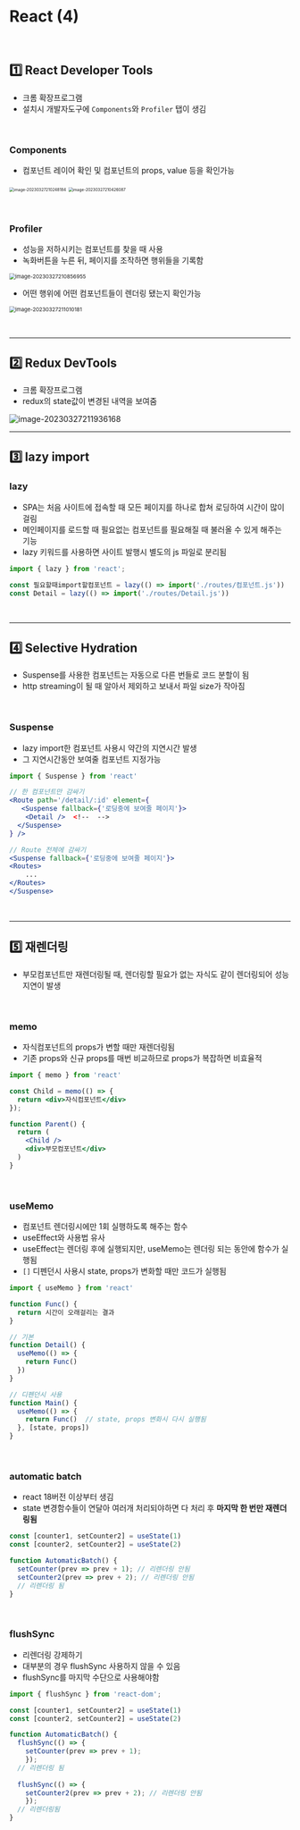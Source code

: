 # React (4)

​    

## 1️⃣ React Developer Tools

- 크롬 확장프로그램
- 설치시 개발자도구에 `Components`와 `Profiler` 탭이 생김

​    

### Components

- 컴포넌트 레이어 확인 및 컴포넌트의 props, value 등을 확인가능

<img src="React(4).assets/image-20230327210248184.png" alt="image-20230327210248184" style="zoom:50%;" />

<img src="React(4).assets/image-20230327210426087.png" alt="image-20230327210426087" style="zoom: 50%;" />

​    

### Profiler

- 성능을 저하시키는 컴포넌트를 찾을 때 사용
- 녹화버튼을 누른 뒤, 페이지를 조작하면 행위들을 기록함

<img src="React(4).assets/image-20230327210856955.png" alt="image-20230327210856955" style="zoom: 67%;" />

- 어떤 행위에 어떤 컴포넌트들이 렌더링 됐는지 확인가능

<img src="React(4).assets/image-20230327211010181.png" alt="image-20230327211010181" style="zoom:67%;" />

​    

---

## 2️⃣ Redux DevTools

- 크롬 확장프로그램
- redux의 state값이 변경된 내역을 보여줌

![image-20230327211936168](React(4).assets/image-20230327211936168.png)

   

---

## 3️⃣ lazy import

### lazy

- SPA는 처음 사이트에 접속할 때 모든 페이지를 하나로 합쳐 로딩하여 시간이 많이 걸림
- 메인페이지를 로드할 때 필요없는 컴포넌트를 필요해질 때 불러올 수 있게 해주는 기능
- lazy 키워드를 사용하면 사이트 발행시 별도의 js 파일로 분리됨

```jsx
import { lazy } from 'react';

const 필요할때import할컴포넌트 = lazy(() => import('./routes/컴포넌트.js'))
const Detail = lazy(() => import('./routes/Detail.js'))
```

​    

---

## 4️⃣ Selective Hydration

- Suspense를 사용한 컴포넌트는 자동으로 다른 번들로 코드 분할이 됨
- http streaming이 될 때 알아서 제외하고 보내서 파일 size가 작아짐

​     

### Suspense

- lazy import한 컴포넌트 사용시 약간의 지연시간 발생
- 그 지연시간동안 보여줄 컴포넌트 지정가능

```jsx
import { Suspense } from 'react'

// 한 컴포넌트만 감싸기
<Route path='/detail/:id' element={
   <Suspense fallback={'로딩중에 보여줄 페이지'}>
    <Detail />  <!--  -->
  </Suspense>
} />

// Route 전체에 감싸기  
<Suspense fallback={'로딩중에 보여줄 페이지'}>
<Routes>
	...
</Routes>
</Suspense>
```

​    

---

## 5️⃣  재렌더링

- 부모컴포넌트만 재렌더링될 때, 렌더링할 필요가 없는 자식도 같이 렌더링되어 성능 지연이 발생

​    

### memo

- 자식컴포넌트의 props가 변할 때만 재렌더링됨
- 기존 props와 신규 props를 매번 비교하므로 props가 복잡하면 비효율적

```jsx
import { memo } from 'react'

const Child = memo(() => {
  return <div>자식컴포넌트</div>
});

function Parent() {
  return (
  	<Child />
    <div>부모컴포넌트</div>
  )
}
```

​    

### useMemo

- 컴포넌트 렌더링시에만 1회 실행하도록 해주는 함수
- useEffect와 사용법 유사 
- useEffect는 렌더링 후에 실행되지만, useMemo는 렌더링 되는 동안에 함수가 실행됨
- `[]` 디펜던시 사용시 state, props가 변화할 때만 코드가 실행됨

```jsx
import { useMemo } from 'react'

function Func() {
  return 시간이 오래걸리는 결과
}

// 기본
function Detail() {
  useMemo(() => {
    return Func()
  })
}

// 디펜던시 사용
function Main() {
  useMemo(() => { 
    return Func()  // state, props 변화시 다시 실행됨
  }, [state, props])  
}
```

​    

### automatic batch

- react 18버전 이상부터 생김
- state 변경함수들이 연달아 여러개 처리되야하면 다 처리 후 __마지막 한 번만 재렌더링됨__

```jsx
const [counter1, setCounter2] = useState(1)
const [counter2, setCounter2] = useState(2)

function AutomaticBatch() {
  setCounter(prev => prev + 1); // 리렌더링 안됨
  setCounter2(prev => prev + 2); // 리렌더링 안됨
  // 리렌더링 됨
}
```

​    

### flushSync 

- 리렌더링 강제하기
- 대부분의 경우 flushSync 사용하지 않을 수 있음
- flushSync를 마지막 수단으로 사용해야함

```jsx
import { flushSync } from 'react-dom';

const [counter1, setCounter2] = useState(1)
const [counter2, setCounter2] = useState(2)

function AutomaticBatch() {
  flushSync(() => {
  	setCounter(prev => prev + 1); 
	});
  // 리렌더링 됨
  
  flushSync(() => {
  	setCounter2(prev => prev + 2); // 리렌더링 안됨
	});
  // 리렌더링됨
}
```

